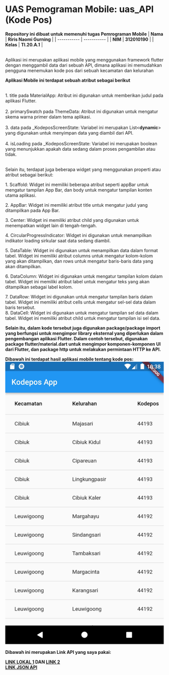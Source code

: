 # UAS Pemograman Mobile: uas_API (Kode Pos)

<strong>Repository ini dibuat untuk memenuhi tugas Pemrograman Mobile</strong>
| <strong>Nama</strong>      | <strong>Riris Naomi Gurning</strong>  |
| ----------- | ----------- |
| <strong>NIM</strong>     | <strong>312010190</strong>       |
| <strong>Kelas</strong>   | <strong>TI.20.A.1</strong>        |

<br>Aplikasi ini merupakan aplikasi mobile yang menggunakan framework flutter dengan menggambil data dari sebuah API, dimana aplikasi ini memudahkan pengguna menemukan kode pos dari sebuah kecamatan dan kelurahan</br><p><strong>Aplikasi Mobile ini terdapat sebuah atribut sebagai berikut</p></strong>
<br>1. title pada MaterialApp: Atribut ini digunakan untuk memberikan judul pada aplikasi Flutter.</br><br>2. primarySwatch pada ThemeData: Atribut ini digunakan untuk mengatur skema warna primer dalam tema aplikasi.</br><br>3. data pada _KodeposScreenState: Variabel ini merupakan List<<b>dynamic</b>> yang digunakan untuk menyimpan data yang diambil dari API.</br><br>4. isLoading pada _KodeposScreenState: Variabel ini merupakan boolean yang menunjukkan apakah data sedang dalam proses pengambilan atau tidak.</br>

<br>Selain itu, terdapat juga beberapa widget yang menggunakan properti atau atribut sebagai berikut:</br>
<p>1. Scaffold: Widget ini memiliki beberapa atribut seperti appBar untuk mengatur tampilan App Bar, dan body untuk mengatur tampilan konten utama aplikasi.<p>2. AppBar: Widget ini memiliki atribut title untuk mengatur judul yang ditampilkan pada App Bar.<p>3. Center: Widget ini memiliki atribut child yang digunakan untuk menempatkan widget lain di tengah-tengah.<p>4. CircularProgressIndicator: Widget ini digunakan untuk menampilkan indikator loading sirkular saat data sedang diambil.
<p>5. DataTable: Widget ini digunakan untuk menampilkan data dalam format tabel. Widget ini memiliki atribut columns untuk mengatur kolom-kolom yang akan ditampilkan, dan rows untuk mengatur baris-baris data yang akan ditampilkan.
<p>6. DataColumn: Widget ini digunakan untuk mengatur tampilan kolom dalam tabel. Widget ini memiliki atribut label untuk mengatur teks yang akan ditampilkan sebagai label kolom.
<p>7. DataRow: Widget ini digunakan untuk mengatur tampilan baris dalam tabel. Widget ini memiliki atribut cells untuk mengatur sel-sel data dalam baris tersebut.
<br>8. DataCell: Widget ini digunakan untuk mengatur tampilan sel data dalam tabel. Widget ini memiliki atribut child untuk mengatur tampilan isi sel data.</br>
<p><strong>Selain itu, dalam kode tersebut juga digunakan package/package import yang berfungsi untuk mengimpor library eksternal yang diperlukan dalam pengembangan aplikasi Flutter. Dalam contoh tersebut, digunakan package flutter/material.dart untuk mengimpor komponen-komponen UI dari Flutter, dan package http untuk melakukan permintaan HTTP ke API.</strong></p>

<strong>Dibawah ini terdapat hasil aplikasi mobile tentang kode pos:</strong>
![](foto/ssuasapi.jpg)

<strong>Dibawah ini merupakan Link API yang saya pakai:

[LINK LOKAL 1](https://github.com/farizdotid/DAFTAR-API-LOKAL-INDONESIA#hiburan) DAN [LINK 2](https://github.com/bachors/apiapi#kode-pos-api)
<br>[LINK JSON API](https://kodepos-2d475.firebaseio.com/kota_kab/k69.json?print=pretty)</br>